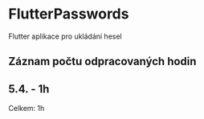 # FlutterPasswords

Flutter aplikace pro ukládání hesel

## Záznam počtu odpracovaných hodin

5.4. - 1h 
-----
Celkem: 1h